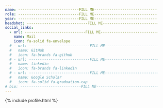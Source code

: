 ```yaml
---
name: ----------------------------FILL ME-----------------------------
role: ----------------------------FILL ME----------------------------- # see people.html
year: ----------------------------FILL ME-----------------------------
headshot: ----------------------------FILL ME-----------------------------
social_links:
  - url: ----------------------------FILL ME-----------------------------
    name: Mail
    icon: fa-solid fa-envelope
  # - url: ----------------------------FILL ME-----------------------------
  #   name: GitHub
  #   icon: fa-brands fa-github
  # - url: ----------------------------FILL ME-----------------------------
  #   name: linkedin
  #   icon: fa-brands fa-linkedin
  # - url: ----------------------------FILL ME-----------------------------
  #   name: Google Scholar
  #   icon: fa-solid fa-graduation-cap
# bio: ----------------------------FILL ME-----------------------------
---
```


{% include profile.html %}